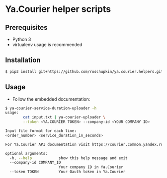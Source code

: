 # Ya.Courier helper scripts

## Prerequisites
- Python 3
- virtualenv usage is recommended 

## Installation

```sh
$ pip3 install git+https://github.com/roschupkin/ya.courier.helpers.git
```

## Usage

- Follow the embedded documentation:
```sh
$ ya-courier-service-duration-uploader -h
usage:
        cat input.txt | ya-courier-uploader \
        --token <YA.COURIER TOKEN> --company-id <YOUR COMPANY ID>

Input file format for each line:
<order_number> <service_duration_in_seconds>

For Ya.Courier API documentation visit https://courier.common.yandex.ru/api/v1/howto

optional arguments:
  -h, --help            show this help message and exit
  --company-id COMPANY_ID
                        Your company ID in Ya.Courier
  --token TOKEN         Your Oauth token in Ya.Courier
```
